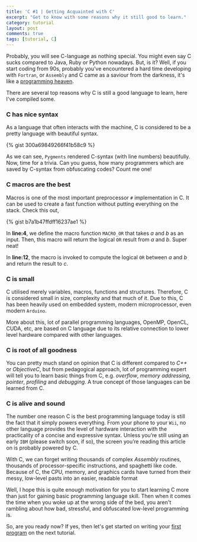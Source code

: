 ```yaml
---
title: 'C #1 | Getting Acquainted with C'
excerpt: "Get to know with some reasons why it still good to learn."
category: tutorial
layout: post
comments: true
tags: [tutorial, C]
---
```


Probably, you will see C-language as nothing special. You might even say C sucks compared to Java, Ruby or Python nowadays. But, is it? Well, if you start coding from 90s, probably you've encountered a hard time developing with `Fortran`, or `Assembly` and C came as a saviour from the darkness, it's like a [programming heaven][1].

There are several top reasons why C is still a good language to learn, here I've compiled some.

### C has nice syntax

As a language that often interacts with the machine, C is considered to be a pretty language with beautiful syntax.

{% gist 300a69849266f41b58c9 %}

As we can see, `Pygments` rendered C-syntax (with line numbers) beautifully. Now, time for a trivia. Can you guess, how many programmers which are saved by C-syntax from obfuscating codes? Count me one!

### C macros are the best

Macros is one of the most important preprocessor `#` implementation in C. It can be used to create a fast function without putting everything on the stack. Check this out,

{% gist b7a1b47ffdff16237ae1 %}

In **line:4**, we define the macro function `MACRO_OR` that takes *a* and *b* as an input. Then, this macro will return the logical `OR` result from *a* and *b*. Super neat!

In **line:12**, the macro is invoked to compute the logical `OR` between *a* and *b* and return the result to *c*.


### C is small

C utilised merely variables, macros, functions and structures. Therefore, C is considered small in size, complexity and that much of it. Due to this, C has been heavily used on embedded system, modern microprocessor, even modern `Arduino`.

More about this, lot of parallel programming languages, OpenMP, OpenCL, CUDA, etc, are based on C language due to its relative connection to lower level hardware compared with other languages.


### C is root of all goodness

You can pretty much stand on opinion that C is different compared to *C++* or *ObjectiveC*, but from pedagogical approach, lot of programming expert will tell you to learn basic things from C, e.g. *overflow*, *memory addressing*, *pointer*, *profiling* and *debugging*. A true concept of those languages can be learned from C.

### C is alive and sound

The number one reason C is the best programming language today is still the fact that it simply powers everything. From your phone to your `Wii`, no other language provides the level of hardware interaction with the practicality of a concise and expressive syntax. Unless you’re still using an early `IBM` (please switch soon, if so), the screen you’re reading this article on is probably powered by C.

With C, we can forget writing thousands of complex *Assembly* routines, thousands of processor-specific instructions, and spaghetti like code. Because of C, the CPU, memory, and graphics cards have turned from their messy, low-level pasts into an easier, readable format

Well, I hope this is quite enough motivation for you to start learning C more than just for gaining basic programming language skill. Then when it comes the time when you woke up at the wrong side of the bed, you aren't rambling about how bad, stressful, and obfuscated low-level programming is.

So, are you ready now? If yes, then let's get started on writing your [first program][2] on the next tutorial.

[1]: http://www.woohooitsbacon.com/10-reasons-why-c-is-still-the-best-programming-language/
[2]: http://yanuartadityan.github.io/tutorial/c-tutor-2
